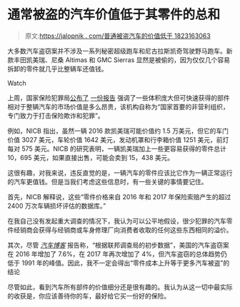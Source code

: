 # 通常被盗的汽车价值低于其零件的总和

> 原文:[https://jalopnik . com/普通被盗汽车的价值低于 1823163063](https://jalopnik.com/commonly-stolen-cars-are-worth-less-than-the-sum-of-the-1823163063)

大多数汽车盗窃案并不涉及一系列秘密超级跑车和尼古拉斯凯奇驾驶野马跑车。新款丰田凯美瑞、尼桑 Altimas 和 GMC Sierras 显然是被偷的，因为仅仅几个容易拆卸的零件就几乎比整辆车还值钱。

Watch

上周，国家保险犯罪局[公布了](https://www.nicb.org/about-nicb) [一份报告](https://www.nicb.org/news/news-releases/rising-cost-parts-fuels-interest-car-thieves) 强调了一些体积庞大但可快速获得的部件相对于整辆汽车的市场价值是多么昂贵，该机构自称为“国家首要的非营利组织，专门致力于打击保险欺诈和犯罪”。

例如，NICB 指出，虽然一辆 2016 款凯美瑞可能价值约 1.5 万美元，但它的车门价值 3027 美元，车轮价值 1642 美元，发动机罩和行李箱价值 1251 美元，前灯每对 575 美元。NICB 的研究表明，一辆凯美瑞加上一些更容易获得的零件总计 10，695 美元，如果直接出售，可能会卖到 15，438 美元。

这很有趣，对我来说，违反直觉的是，一辆汽车的零件应该比它作为一辆正常运行的汽车更值钱。但是当我们考虑这些信息时，有一些关键的事情要记住。

首先，NICB 解释说，这些“零件价格来自 2016 年和 2017 年保险索赔产生的超过 2400 万次车辆损坏评估的数据库。”

在我自己没有发起重大调查的情况下，我认为可以公平地假设，很少犯罪的汽车零件经销商会获得与经销商或车身修理厂向消费者收取的任何这些东西相同的溢价。

其次，尽管 [*汽车博客*](https://www.autoblog.com/2018/02/19/car-theft-parts-prices/) 报告称，“根据联邦调查局的初步数据”，美国的汽车盗窃案在 2016 年增加了 7.6%，在 2017 年再次增加了 4%，但汽车盗窃的总体趋势仍低于 1991 年的峰值。因此，我不一定会得出“零件成本上升等于更多汽车被盗”的结论

尽管如此，看到汽车所有部件的价值细分还是很有趣的。我认为从这一切中最实际的收获是，你应该善待你的车，最好给它买一份好的保险。